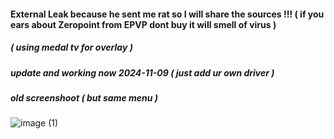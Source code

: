 #### External Leak because he sent me rat so I will share the sources !!! ( if you ears about Zeropoint from EPVP dont buy it will smell of virus )
##### ( using medal tv for overlay )
##### update and working now 2024-11-09 ( just add ur own driver )
##### old screenshoot ( but same menu )
![image (1)](https://github.com/user-attachments/assets/eecd2e48-dc4b-4c7e-8816-d478fe5710c2)
